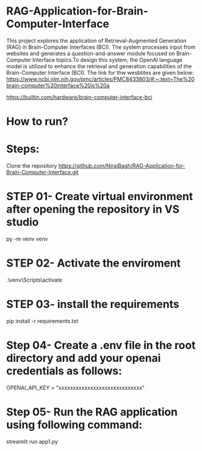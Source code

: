 # RAG-Application-for-Brain-Computer-Interface
This project explores the application of Retrieval-Augmented Generation (RAG) in Brain-Computer Interfaces (BCI). The system processes input from websites and generates a question-and-answer module focused on Brain-Computer Interface topics.To design this system, the OpenAI language model is utilized to enhance the retrieval and generation capabilities of the Brain-Computer Interface (BCI). The link for thw wesbtites are given below:
https://www.ncbi.nlm.nih.gov/pmc/articles/PMC8433803/#:~:text=The%20brain-computer%20interface%20is%20a

https://builtin.com/hardware/brain-computer-interface-bci

# How to run?
# Steps:
Clone the repository
https://github.com/NirajBagh/RAG-Application-for-Brain-Computer-Interface.git
# STEP 01- Create virtual environment after opening the repository in VS studio
py -m venv venv 
# STEP 02- Activate the enviroment
.\venv\Scripts\activate
# STEP 03- install the requirements
pip install -r requirements.txt
# Step 04- Create a .env file in the root directory and add your openai credentials as follows:
OPENAI_API_KEY = "xxxxxxxxxxxxxxxxxxxxxxxxxxxxx"
# Step 05- Run the RAG application using following command:
streamlit run app1.py
